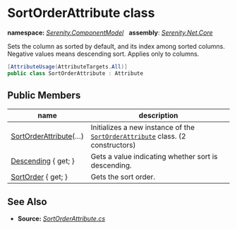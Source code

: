 # SortOrderAttribute class
**namespace:** *[Serenity.ComponentModel](../README.md#serenity.componentmodel-namespace)*   **assembly**: *[Serenity.Net.Core](../README.md)*

Sets the column as sorted by default, and its index among sorted columns. Negative values means descending sort. Applies only to columns.

```csharp
[AttributeUsage(AttributeTargets.All)]
public class SortOrderAttribute : Attribute
```

## Public Members

| name | description |
| --- | --- |
| [SortOrderAttribute](SortOrderAttribute/SortOrderAttribute.md)(…) | Initializes a new instance of the [`SortOrderAttribute`](SortOrderAttribute.md) class. (2 constructors) |
| [Descending](SortOrderAttribute/Descending.md) { get; } | Gets a value indicating whether sort is descending. |
| [SortOrder](SortOrderAttribute/SortOrder.md) { get; } | Gets the sort order. |

## See Also

* **Source:** *[SortOrderAttribute.cs](https://github.com/serenity-is/Serenity/blob/master/src/Serenity.Net.Core/ComponentModel/PropertyGrid/SortOrderAttribute.cs)*